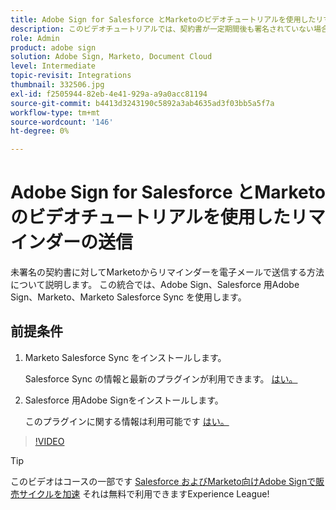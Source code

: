 ```yaml
---
title: Adobe Sign for Salesforce とMarketoのビデオチュートリアルを使用したリマインダーの送信
description: このビデオチュートリアルでは、契約書が一定期間後も署名されていない場合に、Marketoから電子メールでリマインダーを送信する方法について説明します
role: Admin
product: adobe sign
solution: Adobe Sign, Marketo, Document Cloud
level: Intermediate
topic-revisit: Integrations
thumbnail: 332506.jpg
exl-id: f2505944-82eb-4e41-929a-a9a0acc81194
source-git-commit: b4413d3243190c5892a3ab4635ad3f03bb5a5f7a
workflow-type: tm+mt
source-wordcount: '146'
ht-degree: 0%

---
```


# Adobe Sign for Salesforce とMarketoのビデオチュートリアルを使用したリマインダーの送信

未署名の契約書に対してMarketoからリマインダーを電子メールで送信する方法について説明します。 この統合では、Adobe Sign、Salesforce 用Adobe Sign、Marketo、Marketo Salesforce Sync を使用します。

## 前提条件

1. Marketo Salesforce Sync をインストールします。

   Salesforce Sync の情報と最新のプラグインが利用できます。 [はい。](https://experienceleague.adobe.com/docs/marketo/using/product-docs/crm-sync/salesforce-sync/understanding-the-salesforce-sync.html)

1. Salesforce 用Adobe Signをインストールします。

   このプラグインに関する情報は利用可能です [はい。](https://helpx.adobe.com/ca/sign/using/salesforce-integration-installation-guide.html)

>[!VIDEO](https://video.tv.adobe.com/v/332506?hidetitle=true)

>[!TIP]
>
>このビデオはコースの一部です [Salesforce およびMarketo向けAdobe Signで販売サイクルを加速](https://experienceleague.adobe.com/?recommended=Sign-U-1-2021.1) それは無料で利用できますExperience League!

